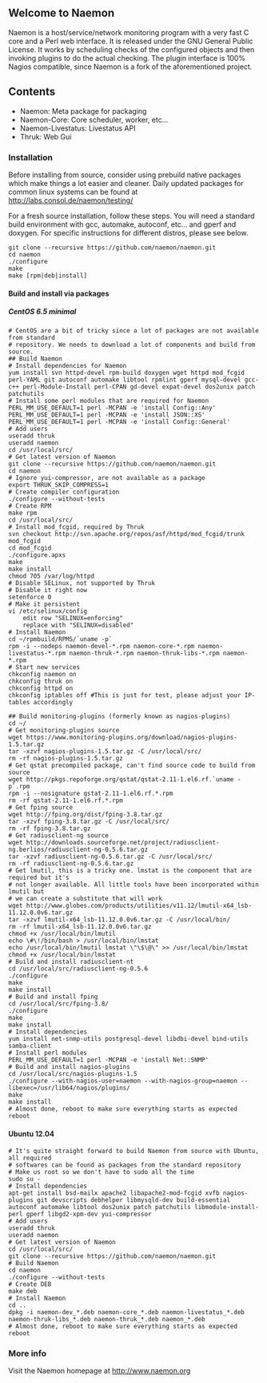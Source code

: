 ## Welcome to Naemon ##

Naemon is a host/service/network monitoring program with a very fast C
core and a Perl web interface. It is released under the GNU General
Public License. It works by scheduling checks of the configured
objects and then invoking plugins to do the actual checking. The
plugin interface is 100% Nagios compatible, since Naemon is a fork of
the aforementioned project.

## Contents

 * Naemon: Meta package for packaging
 * Naemon-Core: Core scheduler, worker, etc...
 * Naemon-Livestatus: Livestatus API
 * Thruk: Web Gui

### Installation ###

Before installing from source, consider using prebuild native
packages which make things a lot easier and cleaner.
Daily updated packages for common linux systems can be found at
http://labs.consol.de/naemon/testing/

For a fresh source installation, follow these steps. You will need
a standard build environment with gcc, automake, autoconf, etc... and
gperf and doxygen. For specific instructions for different distros, please see below.

    git clone --recursive https://github.com/naemon/naemon.git
    cd naemon
    ./configure
    make
    make [rpm|deb|install]

#### Build and install via packages ####
##### CentOS 6.5 minimal #####
    # CentOS are a bit of tricky since a lot of packages are not available from standard
    # repository. We needs to download a lot of components and build from source.
    ## Build Naemon
    # Install dependencies for Naemon
    yum install svn httpd-devel rpm-build doxygen wget httpd mod_fcgid perl-YAML git autoconf automake libtool rpmlint gperf mysql-devel gcc-c++ perl-Module-Install perl-CPAN gd-devel expat-devel dos2unix patch patchutils
    # Install some perl modules that are required for Naemon
    PERL_MM_USE_DEFAULT=1 perl -MCPAN -e 'install Config::Any'
    PERL_MM_USE_DEFAULT=1 perl -MCPAN -e 'install JSON::XS'
    PERL_MM_USE_DEFAULT=1 perl -MCPAN -e 'install Config::General'
    # Add users
    useradd thruk
    useradd naemon
    cd /usr/local/src/
    # Get latest version of Naemon
    git clone --recursive https://github.com/naemon/naemon.git
    cd naemon
    # Ignore yui-compressor, are not available as a package
    export THRUK_SKIP_COMPRESS=1
    # Create compiler configuration
    ./configure --without-tests
    # Create RPM
    make rpm
    cd /usr/local/src/
    # Install mod_fcgid, required by Thruk
    svn checkout http://svn.apache.org/repos/asf/httpd/mod_fcgid/trunk mod_fcgid
    cd mod_fcgid
    ./configure.apxs
    make
    make install
    chmod 705 /var/log/httpd
    # Disable SELinux, not supported by Thruk
    # Disable it right now
    setenforce 0
    # Make it persistent 
    vi /etc/selinux/config
        edit row "SELINUX=enforcing"
        replace with "SELINUX=disabled"
    # Install Naemon
    cd ~/rpmbuild/RPMS/`uname -p`
    rpm -i --nodeps naemon-devel-*.rpm naemon-core-*.rpm naemon-livestatus-*.rpm naemon-thruk-*.rpm naemon-thruk-libs-*.rpm naemon-*.rpm
    # Start new services
    chkconfig naemon on
    chkconfig thruk on
    chkconfig httpd on
    chkconfig iptables off #This is just for test, please adjust your IP-tables accordingly
    
    ## Build monitoring-plugins (formerly known as nagios-plugins)
    cd ~/
    # Get monitoring-plugins source
    wget https://www.monitoring-plugins.org/download/nagios-plugins-1.5.tar.gz
    tar -xzvf nagios-plugins-1.5.tar.gz -C /usr/local/src/
    rm -rf nagios-plugins-1.5.tar.gz
    # Get qstat precompiled package, can't find source code to build from source
    wget http://pkgs.repoforge.org/qstat/qstat-2.11-1.el6.rf.`uname -p`.rpm
    rpm -i --nosignature qstat-2.11-1.el6.rf.*.rpm
    rm -rf qstat-2.11-1.el6.rf.*.rpm
    # Get fping source
    wget http://fping.org/dist/fping-3.8.tar.gz
    tar -xzvf fping-3.8.tar.gz -C /usr/local/src/
    rm -rf fping-3.8.tar.gz
    # Get radiusclient-ng source
    wget http://downloads.sourceforge.net/project/radiusclient-ng.berlios/radiusclient-ng-0.5.6.tar.gz
    tar -xzvf radiusclient-ng-0.5.6.tar.gz -C /usr/local/src/
    rm -rf radiusclient-ng-0.5.6.tar.gz
    # Get lmutil, this is a tricky one. lmstat is the component that are required but it's
    # not longer available. All little tools have been incorporated within lmutil but
    # we can create a substitute that will work
    wget http://www.globes.com/products/utilities/v11.12/lmutil-x64_lsb-11.12.0.0v6.tar.gz
    tar -xzvf lmutil-x64_lsb-11.12.0.0v6.tar.gz -C /usr/local/bin/
    rm -rf lmutil-x64_lsb-11.12.0.0v6.tar.gz
    chmod +x /usr/local/bin/lmutil
    echo \#\!/bin/bash > /usr/local/bin/lmstat
    echo /usr/local/bin/lmutil lmstat \"\$\@\" >> /usr/local/bin/lmstat
    chmod +x /usr/local/bin/lmstat
    # Build and install radiusclient-nt
    cd /usr/local/src/radiusclient-ng-0.5.6
    ./configure
    make
    make install
    # Build and install fping
    cd /usr/local/src/fping-3.8/
    ./configure
    make
    make install
    # Install dependencies
    yum install net-snmp-utils postgresql-devel libdbi-devel bind-utils samba-client
    # Install perl modules
    PERL_MM_USE_DEFAULT=1 perl -MCPAN -e 'install Net::SNMP'
    # Build and install nagios-plugins
    cd /usr/local/src/nagios-plugins-1.5
    ./configure --with-nagios-user=naemon --with-nagios-group=naemon --libexec=/usr/lib64/nagios/plugins/
    make
    make install
    # Almost done, reboot to make sure everything starts as expected
    reboot

#### Ubuntu 12.04 ####
    # It's quite straight forward to build Naemon from source with Ubuntu, all required
    # softwares can be found as packages from the standard repository
    # Make us root so we don't have to sudo all the time
    sudo su -
    # Install dependencies 
    apt-get install bsd-mailx apache2 libapache2-mod-fcgid xvfb nagios-plugins git devscripts debhelper libmysqld-dev build-essential autoconf automake libtool dos2unix patch patchutils libmodule-install-perl gperf libgd2-xpm-dev yui-compressor
    # Add users
    useradd thruk
    useradd naemon    
    # Get latest version of Naemon
    cd /usr/local/src/
    git clone --recursive https://github.com/naemon/naemon.git
    # Build Naemon
    cd naemon
    ./configure --without-tests
    # Create DEB
    make deb
    # Install Naemon
    cd ..
    dpkg -i naemon-dev_*.deb naemon-core_*.deb naemon-livestatus_*.deb naemon-thruk-libs_*.deb naemon-thruk_*.deb naemon_*.deb
    # Almost done, reboot to make sure everything starts as expected
    reboot

### More info ###

Visit the Naemon homepage at http://www.naemon.org

